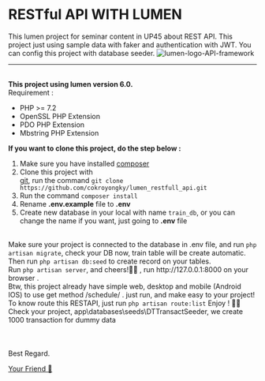 # RESTful API WITH LUMEN
This lumen project for seminar content in UP45 about REST API. This project just using sample data with faker and authentication with JWT. You can config this project with database seeder.
![lumen-logo-API-framework](https://user-images.githubusercontent.com/24487280/71655121-0a3f7100-2d68-11ea-9660-d15ee80c7dfb.png)
<hr><br>
<b>This project using lumen version 6.0.</b><br>
Requirement :
<ul>
    <li>PHP >= 7.2</li>
    <li>OpenSSL PHP Extension</li>
    <li>PDO PHP Extension</li>
    <li>Mbstring PHP Extension</li>
</ul>
<b>If you want to clone this project, do the step below :</b>
<ol type="1">
    <li>Make sure you have installed <a href="https://getcomposer.org/">composer</a></li>
    <li>Clone this project with <br><a href="https://git-scm.com/">git</a>, run the command 
    <code>git clone https://github.com/cokroyongky/lumen_restfull_api.git</code></li>
    <li>Run the command <code>composer install</code></li>
    <li>Rename <b>.env.example</b> file to <b>.env</b></li>
    <li>Create new database in your local with name <code>train_db</code>, or you can change the name if you want, just going to <b>.env</b> file </li>
</ol>
<br>
Make sure your project is connected to the database in .env file, and run <code>php artisan migrate</code>, check your DB now, train table will be create automatic. Then run <code>php artisan db:seed</code> to create record on your tables.
<br>
Run <code>php artisan server</code>, and cheers!&#127867;&#127867; , run http://127.0.0.1:8000 on your browser .
<br>
Btw, this project already have simple web, desktop and mobile (Android IOS) to use get method /schedule/ .
just run, and make easy to your project!
<br>
To know route this RESTAPI, just run <code>php artisan route:list</code>  Enjoy ! &#127867;&#127867;

<br>
Check your project, app\databases\seeds\DTTransactSeeder, we create 1000 transaction for dummy data 
<br><br><br><br>
Best Regard.

<a href="https://github.com/cokroyongky">Your Friend &#128150;</a>

